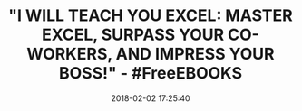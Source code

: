---
title: >-
  "I WILL TEACH YOU EXCEL: MASTER EXCEL, SURPASS YOUR CO-WORKERS, AND IMPRESS
  YOUR BOSS!" - #FreeEBOOKS
name: >-
  I Will Teach You Excel: Master Excel, surpass your co-workers, and impress
  your boss!
date: '2018-02-02 17:25:40'
buy_now: >-
  https://www.amazon.com/Will-Teach-You-Excel-co-workers-ebook/dp/B01DVS095I?SubscriptionId=AKIAIA5RBQIWQVTCUEUQ&tag=coldcutdeals-20&linkCode=xm2&camp=2025&creative=165953&creativeASIN=B01DVS095I
description_markdown: >-
  I Will Teach You Excel: Master Excel, surpass your co-workers, and impress
  your boss!

   
tweet_id_str: '959477932778500096'
price: ''
you_save: ''
asin: B01DVS095I
image: 'https://images-na.ssl-images-amazon.com/images/I/41WCN1IqDML.jpg'

---